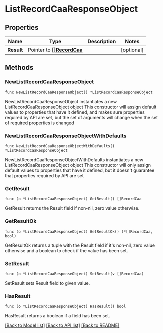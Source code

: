 # ListRecordCaaResponseObject

## Properties

Name | Type | Description | Notes
------------ | ------------- | ------------- | -------------
**Result** | Pointer to [**[]RecordCaa**](RecordCaa.md) |  | [optional] 

## Methods

### NewListRecordCaaResponseObject

`func NewListRecordCaaResponseObject() *ListRecordCaaResponseObject`

NewListRecordCaaResponseObject instantiates a new ListRecordCaaResponseObject object
This constructor will assign default values to properties that have it defined,
and makes sure properties required by API are set, but the set of arguments
will change when the set of required properties is changed

### NewListRecordCaaResponseObjectWithDefaults

`func NewListRecordCaaResponseObjectWithDefaults() *ListRecordCaaResponseObject`

NewListRecordCaaResponseObjectWithDefaults instantiates a new ListRecordCaaResponseObject object
This constructor will only assign default values to properties that have it defined,
but it doesn't guarantee that properties required by API are set

### GetResult

`func (o *ListRecordCaaResponseObject) GetResult() []RecordCaa`

GetResult returns the Result field if non-nil, zero value otherwise.

### GetResultOk

`func (o *ListRecordCaaResponseObject) GetResultOk() (*[]RecordCaa, bool)`

GetResultOk returns a tuple with the Result field if it's non-nil, zero value otherwise
and a boolean to check if the value has been set.

### SetResult

`func (o *ListRecordCaaResponseObject) SetResult(v []RecordCaa)`

SetResult sets Result field to given value.

### HasResult

`func (o *ListRecordCaaResponseObject) HasResult() bool`

HasResult returns a boolean if a field has been set.


[[Back to Model list]](../README.md#documentation-for-models) [[Back to API list]](../README.md#documentation-for-api-endpoints) [[Back to README]](../README.md)



